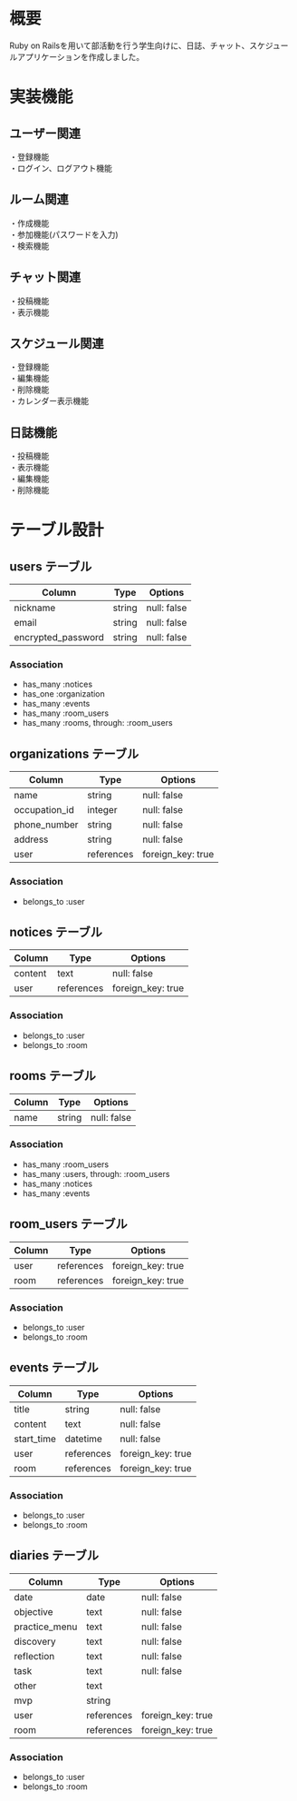 # 概要
 Ruby on Railsを用いて部活動を行う学生向けに、日誌、チャット、スケジュールアプリケーションを作成しました。

# 実装機能

## ユーザー関連
  ・登録機能<br>
  ・ログイン、ログアウト機能<br>

## ルーム関連
  ・作成機能<br>
  ・参加機能(パスワードを入力)<br>
  ・検索機能<br>

## チャット関連
  ・投稿機能<br>
  ・表示機能<br>

## スケジュール関連
  ・登録機能<br>
  ・編集機能<br>
  ・削除機能<br>
  ・カレンダー表示機能<br>

## 日誌機能
  ・投稿機能<br>
  ・表示機能<br>
  ・編集機能<br>
  ・削除機能<br>

# テーブル設計

## users テーブル

| Column             | Type   | Options     |
| ------------------ | ------ | ----------- |
| nickname           | string | null: false |
| email              | string | null: false |
| encrypted_password | string | null: false |

### Association

- has_many :notices
- has_one :organization
- has_many :events
- has_many :room_users
- has_many :rooms, through: :room_users

## organizations テーブル

| Column             | Type       | Options           |
| ------------------ | ---------- | ----------------- |
| name               | string     | null: false       |
| occupation_id      | integer    | null: false       |
| phone_number       | string     | null: false       |
| address            | string     | null: false       |
| user               | references | foreign_key: true |

### Association

- belongs_to :user

## notices テーブル

| Column             | Type       | Options           |
| ------------------ | ---------- | ----------------- |
| content            | text       | null: false       |
| user               | references | foreign_key: true |

### Association

- belongs_to :user
- belongs_to :room

## rooms テーブル

| Column             | Type       | Options           |
| ------------------ | ---------- | ----------------- |
| name               | string     | null: false       |

### Association

- has_many :room_users
- has_many :users, through: :room_users
- has_many :notices
- has_many :events

## room_users テーブル

| Column             | Type       | Options           |
| ------------------ | ---------- | ----------------- |
| user               | references | foreign_key: true |
| room               | references | foreign_key: true |

### Association

- belongs_to :user
- belongs_to :room

## events テーブル

| Column             | Type       | Options           |
| ------------------ | ---------- | ----------------- |
| title              | string     | null: false       |
| content            | text       | null: false       |
| start_time         | datetime   | null: false       |
| user               | references | foreign_key: true |
| room               | references | foreign_key: true |

### Association

- belongs_to :user
- belongs_to :room

## diaries テーブル

| Column             | Type       | Options           |
| ------------------ | ---------- | ----------------- |
| date               | date       | null: false       |
| objective          | text       | null: false       |
| practice_menu      | text       | null: false       |
| discovery          | text       | null: false       |
| reflection         | text       | null: false       |
| task               | text       | null: false       |
| other              | text       |                   |
| mvp                | string     |                   |
| user               | references | foreign_key: true |
| room               | references | foreign_key: true |

### Association

- belongs_to :user
- belongs_to :room
